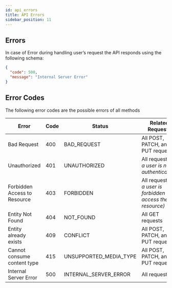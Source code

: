 ```yaml
---
id: api_errors
title: API Errors
sidebar_position: 11
---
```


## Errors

In case of Error during handling user’s request the API responds using the following schema:

```json
{
  "code": 500,
  "message": "Internal Server Error"
}
```

## Error Codes

The following error codes are the possible errors of all methods

Error | Code | Status | Related Requests
------|------|----------|------------------
Bad Request | 400 | BAD_REQUEST | All POST, PATCH, and PUT requests
Unauthorized | 401 | UNAUTHORIZED | All requests _(if a user is not authenticated)_
Forbidden Access to Resource  | 403 | FORBIDDEN | All requests _(if a user is forbidden to access the resource)_
Entity Not Found | 404 | NOT_FOUND | All GET requests
Entity already exists | 409 | CONFLICT | All POST, PATCH, and PUT requests
Cannot consume content type | 415 | UNSUPPORTED_MEDIA_TYPE | All POST, PATCH, and PUT requests
Internal Server Error | 500 | INTERNAL_SERVER_ERROR | All requests

